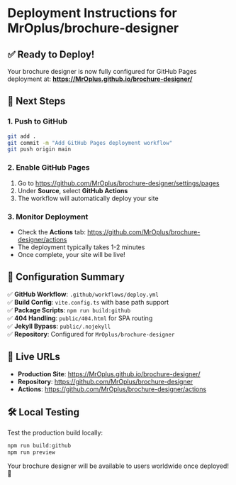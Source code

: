 # Deployment Instructions for MrOplus/brochure-designer

## ✅ **Ready to Deploy!**

Your brochure designer is now fully configured for GitHub Pages deployment at:
**https://MrOplus.github.io/brochure-designer/**

## 🚀 **Next Steps**

### 1. Push to GitHub
```bash
git add .
git commit -m "Add GitHub Pages deployment workflow"
git push origin main
```

### 2. Enable GitHub Pages
1. Go to https://github.com/MrOplus/brochure-designer/settings/pages
2. Under **Source**, select **GitHub Actions**
3. The workflow will automatically deploy your site

### 3. Monitor Deployment
- Check the **Actions** tab: https://github.com/MrOplus/brochure-designer/actions
- The deployment typically takes 1-2 minutes
- Once complete, your site will be live!

## 🔧 **Configuration Summary**

✅ **GitHub Workflow**: `.github/workflows/deploy.yml`  
✅ **Build Config**: `vite.config.ts` with base path support  
✅ **Package Scripts**: `npm run build:github`  
✅ **404 Handling**: `public/404.html` for SPA routing  
✅ **Jekyll Bypass**: `public/.nojekyll`  
✅ **Repository**: Configured for `MrOplus/brochure-designer`  

## 🎯 **Live URLs**

- **Production Site**: https://MrOplus.github.io/brochure-designer/
- **Repository**: https://github.com/MrOplus/brochure-designer
- **Actions**: https://github.com/MrOplus/brochure-designer/actions

## 🛠️ **Local Testing**

Test the production build locally:
```bash
npm run build:github
npm run preview
```

Your brochure designer will be available to users worldwide once deployed! 🌟
